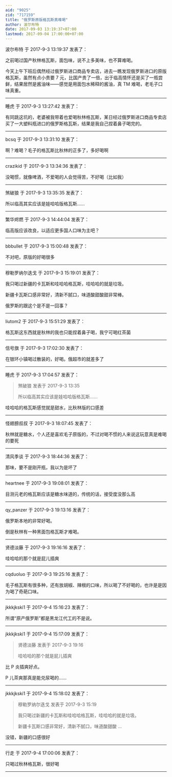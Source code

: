 ```yaml
---
aid: "9025"
zid: "717159"
title: "俄罗斯原版格瓦斯真难喝"
author: 波尔布特
date: 2017-09-03 13:19:37+07:00
lastmod: 2017-09-04 17:00:00+07:00
---
```


波尔布特 于 2017-9-3 13:19:37 发表了：

之前喝过国产秋林格瓦斯，面包味，说不上多美味，也不算难喝。

今天上午下班后偶然经过俄罗斯进口商品专卖店，进去一瞧发现俄罗斯进口的原版格瓦斯，虽然有点小贵要 7 元，比国产贵了一倍，出于临高情怀还是买了一瓶尝鲜，结果居然是酱油味——感觉是用面包水稀释的酱油，真 TM 难喝，老毛子口味真重。

---

睡虎 于 2017-9-3 13:27:42 发表了：

有同跳这坑的，老婆被我带着也爱喝秋林格瓦斯，某日经过俄罗斯进口商品专卖店买了一大塑料瓶进口的俄罗斯格瓦斯，结果是我自己捏着鼻子喝完的。

---

bcsq 于 2017-9-3 13:31:10 发表了：

啊？难喝？毛子的格瓦斯比秋林的正多了，多好喝啊

---

crazikid 于 2017-9-3 13:34:36 发表了：

没喝惯，就像啤酒，不爱喝的人会觉得苦，不好喝（比如我）

---

煞破狼 于 2017-9-3 13:35:35 发表了：

所以临高其实应该是娃哈哈版格瓦斯……

---

繁华烬燃 于 2017-9-3 14:44:04 发表了：

临高版应该改良，以适应更多国人口味为主吧？

---

bbbullet 于 2017-9-3 15:00:48 发表了：

不对吧，原版的好喝很多

---

穆勒罗纳尔迭戈 于 2017-9-3 15:19:01 发表了：

我只喝过新疆的卡瓦斯和哇哈哈格瓦斯，哇哈哈的就是垃圾。

新疆卡瓦斯口感非常好，清新不腻口，味道酸甜酸甜非常棒。

俄罗斯的跟这个是不是一回事？

---

liutom2 于 2017-9-3 15:51:29 发表了：

格瓦斯这东西就是秋林的我也只能捏着鼻子喝，我宁可喝红茶菌

---

信号旗 于 2017-9-3 17:02:30 发表了：

在银环小镇喝过散装的，好喝。俄超市的就差多了

---

睡虎 于 2017-9-3 17:04:57 发表了：

> 煞破狼 发表于 2017-9-3 13:35
>
> 所以临高其实应该是娃哈哈版格瓦斯……

哇哈哈的格瓦斯感觉就是甜水，比秋林版的口感差

---

怪翅膀叔叔 于 2017-9-3 18:07:45 发表了：

秋林就是糖水，个人还是喜欢毛子原版的，不过对喝不惯的人来说这玩意真是难喝的要死

---

清风季谈 于 2017-9-3 18:44:36 发表了：

那味，要不是刚开瓶，我以为是坏了

---

heartnee 于 2017-9-3 19:08:01 发表了：

目测元老的格瓦斯应该是糖水味道的，传统的话，接受度没那么高

---

qy_panzer 于 2017-9-3 19:13:16 发表了：

俄罗斯本地的非常好喝。

倒是秋林有一种黑面包格瓦斯才难喝。

---

贤德淡藤 于 2017-9-3 19:16:16 发表了：

哇哈哈的那个就是屁儿插爽

---

cqduoluo 于 2017-9-3 19:25:16 发表了：

毛子格瓦斯有很多种，还有放胡椒、辣根的口味，所以喝了不好喝的，也许是是因为喝了奇葩口味。

---

jkkkjkski1 于 2017-9-4 15:16:23 发表了：

所谓“原产俄罗斯”都是黑龙江代工的不是说。

---

jkkkjkski1 于 2017-9-4 15:17:09 发表了：

> 贤德淡藤 发表于 2017-9-3 19:16
>
> 哇哈哈的那个就是屁儿插爽

比 P 炎插爽好点。

P 儿茶爽那真是能兑尿喝的……

---

jkkkjkski1 于 2017-9-4 15:18:02 发表了：

> 穆勒罗纳尔迭戈 发表于 2017-9-3 15:19
>
> 我只喝过新疆的卡瓦斯和哇哈哈格瓦斯，哇哈哈的就是垃圾。
>
> 新疆卡瓦斯口感非常好，清新不腻口，味道酸甜酸 ...

没错，新疆的口感很好

---

行走 于 2017-9-4 17:00:06 发表了：

只喝过秋林格瓦斯，很好喝

---
